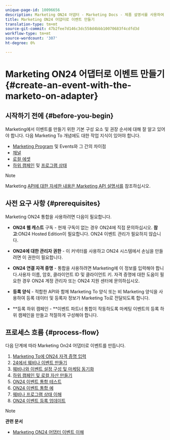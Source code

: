 ```yaml
---
unique-page-id: 10096656
description: Marketing ON24 어댑터 - Marketing Docs - 제품 설명서를 사용하여 이벤트 만들기
title: Marketing ON24 어댑터로 이벤트 만들기
translation-type: tm+mt
source-git-commit: 47b2fee7d146c3dc558d4bbb10070683f4cdfd3d
workflow-type: tm+mt
source-wordcount: '307'
ht-degree: 0%

---
```



# Marketing ON24 어댑터로 이벤트 만들기 {#create-an-event-with-the-marketo-on-adapter}

## 시작하기 전에 {#before-you-begin}

Marketing에서 이벤트를 만들기 위한 기본 구성 요소 및 권장 순서에 대해 잘 알고 있어야 합니다. 다음 Marketing To 개념에도 대한 작업 지식이 있어야 합니다.

* [Marketing Program](../../../../product-docs/core-marketo-concepts/programs/creating-programs/understanding-programs.md) 및 Events와 그 간의 차이점
* [채널](../../../../product-docs/administration/tags/create-a-program-channel.md)
* [로컬 에셋](../../../../product-docs/core-marketo-concepts/programs/creating-programs/understanding-local-assets-in-a-program.md)
* [하위 캠페인](https://docs.marketo.com/x/IRCa) 및 [프로그램 상태](../../../../product-docs/core-marketo-concepts/smart-campaigns/program-flow-actions/change-program-status.md)

>[!NOTE]
>
>Marketing [API에 대한 자세한 내용은 Marketing API 설명서를](http://developers.marketo.com/documentation/rest/) 참조하십시오.

## 사전 요구 사항 {#prerequisites}

Marketing ON24 통합을 사용하려면 다음이 필요합니다.

* **ON24 웹 캐스트** 구독 - 현재 구독이 없는 경우 ON24에 직접 문의하십시오. **참고**:ON24 Hosted Edition이 필요합니다. ON24 이벤트 관리가 필요하지 않습니다.

* **ON24에 대한 관리자 권한** - 이 커넥터를 사용하고 ON24 시스템에서 손님을 만들려면 이 권한이 필요합니다.
* **ON24 연결 자격 증명** - 통합을 사용하려면 Marketing에 이 정보를 입력해야 합니다.사용자 이름, 암호, 클라이언트 ID 및 클라이언트 키. 자격 증명에 대한 도움이 필요한 경우 ON24 계정 관리자 또는 ON24 지원 센터에 문의하십시오.
* **등록 양식** - 적합한 API와 함께 Marketing To 양식 또는 비 Marketing 양식을 사용하여 등록 데이터 및 등록자 정보가 Marketing To로 전달되도록 합니다.
* **등록 하위 캠페인 - **이벤트 파트너 통합이 작동하도록 마케팅 이벤트의 등록 하위 캠페인을 만들고 적절하게 구성해야 합니다.

## 프로세스 흐름 {#process-flow}

다음 단계에 따라 Marketing On24 어댑터로 이벤트를 만듭니다.

1. [Marketing To에 ON24 자격 증명 입력](create-an-event-with-the-marketo-on24-adapter/enter-your-on24-credentials-in-marketo.md)
1. [24에서 웨비나 이벤트 만들기](create-an-event-with-the-marketo-on24-adapter/create-your-webinar-event-in-on24.md)
1. [웨비나와 이벤트 설정 구성 및 마케팅 동기화](create-an-event-with-the-marketo-on24-adapter/configure-event-settings-and-sync-marketo-with-your-webinar.md)
1. [하위 캠페인 및 로컬 자산 만들기](create-an-event-with-the-marketo-on24-adapter/create-child-campaigns-and-local-assets.md)
1. [ON24 이벤트 통합 테스트](create-an-event-with-the-marketo-on24-adapter/test-your-on24-event-integration.md)
1. [ON24 이벤트 통합 예](create-an-event-with-the-marketo-on24-adapter/example-on24-event-integration.md)
1. [웨비나 프로그램 상태 이해](create-an-event-with-the-marketo-on24-adapter/understanding-webinar-program-statuses.md)
1. [ON24 이벤트 등록 업데이트](create-an-event-with-the-marketo-on24-adapter/on24-event-registration-updates.md)

>[!NOTE]
>
>**관련 문서**
>
>* [Marketing ON24 어댑터 이벤트 이해](create-an-event-with-the-marketo-on24-adapter/understanding-marketo-on24-adapter-events.md)

>



